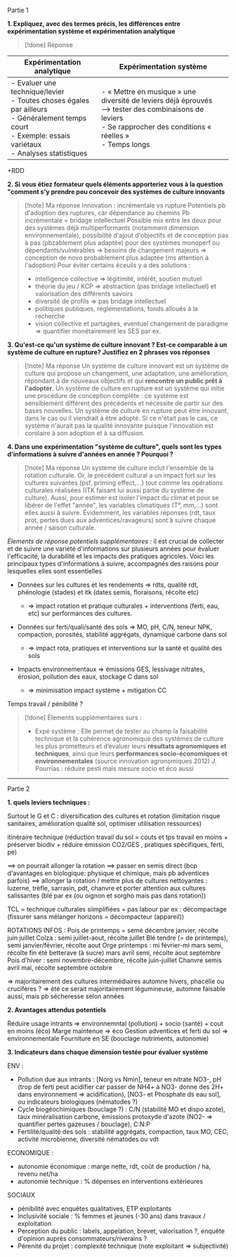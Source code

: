 Partie 1

**1. Expliquez, avec des termes précis, les différences entre expérimentation système et expérimentation analytique**

> [!done] Réponse
>
| Expérimentation analytique                                                                                                                                    | Expérimentation système<br>                                                                                                                                              |
| ------------------------------------------------------------------------------------------------------------------------------------------------------------- | ------------------------------------------------------------------------------------------------------------------------------------------------------------------------ |
| - Evaluer une technique/levier<br>- Toutes choses égales par ailleurs<br>- Généralement temps court<br>- Exemple: essais variétaux<br>- Analyses statistiques | - « Mettre en musique » une diversité de leviers déjà éprouvés <br>--> tester des combinaisons de leviers<br>- Se rapprocher des conditions « réelles »<br>- Temps longs |
\+RDD


**2. Si vous étiez formateur quels éléments apporteriez vous  à la question "comment s'y prendre pou concevoir des systèmes de culture innovants**

>[!note] Ma réponse 
> Innovation : incrémentale vs rupture
> Potentiels pb d'adoption des ruptures, car dépendance au chemins
> Pb incrémentale = bridage intellectuel
> Possible mix entre les deux
> pour des systèmes déjà multiperformants (notamment dimension environnementale), possibilité d'ajout d'objectifs et de conception pas à pas (pbzablement plus adaptée)
> pour des systèmes monoperf ou dépendants/vulnérables => besoins de changement majeurs => conception de novo probablement plus adaptée (ms attention à l'adoption)
> Pour éviter certains éceuils y a des solutions : 
> - intelligence collective => légitimité, intérêt, soutien mutuel
> - théorie du jeu / KCP => abstraction (pas bridage intellectuel) et valorisation des différents savoirs
> - diversité de profils => pas bridage intellectuel
> - politiques publiques, réglementations, fonds alloués à la recherche
> - vision collective et partagées, eventuel changement de paradigme => quantifier monétairement les SES par ex.

**3. Qu'est-ce qu'un système de culture innovant ? Est-ce comparable à un système de culture en rupture? Justifiez en 2 phrases vos réponses**

>[!note] Ma réponse
>Un système de culture innovant est un système de culture qui propose un changement, une adaptation, une amélioration, répondant à de nouveaux objectifs et qui **rencontre un public prêt à l'adopter**. Un système de culture en rupture est un système qui initie une procédure de conception complète : ce système est sensiblement différent des précédents et nécessite de partir sur des bases nouvelles. Un système de culture en rupture peut être innovant, dans le cas ou il viendrait à être adopté. Si ce n'était pas le cas, ce système n'aurait pas la qualité innovante puisque l'innovation est corolaire à son adoption et à sa diffusion.

**4. Dans une expérimentation "système de culture", quels sont les types d'informations à suivre d'années en année ? Pourquoi ?**

>[!note] Ma réponse
>Un système de culture inclut l'ensemble de la rotation culturale. Or, le précédent cultural a un impact fort sur les cultures suivantes (psf, priming effect,...) tout comme les opérations culturales réalisées (ITK faisant lui aussi partie du système de culture). Aussi, pour estimer est isoler l'impact du climat et pour se libérer de l'effet "année", les variables climatiques (T°, mm,...) sont elles aussi à suivre.
>Évidemment, les variables réponses (rdt, taux prot, pertes dues aux adventices/ravageurs) sont à suivre chaque année / saison culturale.

*Élements de réponse potentiels supplémentaires :*
 il est crucial de collecter et de suivre une variété d'informations sur plusieurs années pour évaluer l'efficacité, la durabilité et les impacts des pratiques agricoles. Voici les principaux types d'informations à suivre, accompagnés des raisons pour lesquelles elles sont essentielles
 
- Données sur les cultures et les rendements => rdts, qualité rdt, phénologie (stades) et itk (dates semis, floraisons, récolte etc)
	- => impact rotation et pratique culturales + interventions (ferti, eau, etc) sur performances des cultures.

- Données sur ferti/quali/santé des sols => MO, pH, C/N, teneur NPK, compaction, porosités, stabilité aggrégats, dynamique carbone dans sol
	- => impact rota, pratiques et interventions sur la santé et qualité des sols

- Impacts environnementaux => émissions GES, lessivage nitrates, érosion, pollution des eaux, stockage C dans sol
	- => minimisation impact système + mitigation CC

Temps travail / pénibilité ? 

>[!done] Élements supplémentaires surs :
>-  Expé système : Elle permet de tester au champ la faisabilité technique et la cohérence agronomique des systèmes de culture les plus prometteurs et d’évaluer leurs **résultats agronomiques et techniques**, ainsi que leurs **performances socio-économiques et environnementales** (source innovation agronomiques 2012)
> J. Pourrias : réduire pesti mais mesure socio et éco aussi

___

Partie 2 

**1. quels leviers techniques :**

Surtout le G et C :
diversification des cultures et rotation (limitation risque sanitaires, amélioration qualité sol, optimiser utilisation ressources)

itinéraire technique (réduction travail du sol = couts et tps travail en moins + préserver biodiv + réduire émission CO2/GES , pratiques spécifiques, ferti, pe)

==> on pourrait allonger la rotation
==> passer en semis direct (bcp d'avantages en biologique: physique et chimique, mais pb adventices parfois)
==> allonger la rotation / mettre plus de cultures nettoyantes : luzerne, trèfle, sarrasin, pdt, chanvre et porter attention aux cultures salissantes (blé par ex (ou oignon et sorgho mais pas dans rotation))

TCL = technique culturales siimplifiées = pas labour
par ex : décompactage (fissurer sans mélanger horizons = décompacteur (appareil))


ROTATIONS INFOS :
Pois de printemps = semé décembre janvier, récolte juin juillet
Colza : semi juillet-aout, récolte juillet
Blé tendre (= de printemps), semi janvier/février, récolte aout
Orge printemps : mi février-mi mars semi, récolte fin été
betterave (à sucre) mars avril semi, récolte aout septembre
Pois d'hiver : semi novembre-décembre, récolte juin-juillet
Chanvre semis avril mai, récolte septembre octobre

=> majoritairement des cultures intermédiaires automne hivers, phacélie ou crucifères ?
=> été ce serait majoritairement légumineuse, automne faisable aussi, mais pb sécheresse selon années

**2. Avantages attendus potentiels**

Réduire usage intrants => environnemntal (pollution) + socio (santé) + cout en moins (éco)
Marge maintenue => éco
Gestion adventices et ferti du sol => environnementale
Fourniture en SE (bouclage nutriments, autonomie)



**3. Indicateurs dans chaque dimension testée pour évaluer système**

ENV : 
- Pollution due aux intrants : [Norg vs Nmin], teneur en nitrate NO3-, pH (trop de ferti peut acidifier car passer de NH4+ à NO3- donne des 2H+ dans environnement => acidification), [NO3- et Phosphate ds eau sol], ou indicateurs biologiques (nématodes ?)
- Cycle biogéochimiques (bouclage ?) : C/N (stabilité MO et dispo azote), taux minéralisation carbone, émissions protoxyde d'azote (NO2- => quantifier pertes gazeuses / bouclage), C:N:P
- Fertilité/qualité des sols : stabilité aggrégats, compaction, taux MO, CEC, activité microbienne, diversité nématodes ou vdt

ECONOMIQUE : 
- autonomie économique : marge nette, rdt, coût de production / ha, revenu net/ha
- autonomie technique : % dépenses en interventions extérieures

SOCIAUX
- pénibilité avec enquêtes qualitatives, ETP exploitants
- Inclusivité sociale : % femmes et jeunes (-30 ans) dans travaux / exploitation
- Perception du public : labels, appelation, brevet, valorisation ?, enquête d'opinion auprès consommateurs/riverains ?
- Pérenité du projet : complexité technique (note exploitant => subjectivité) 